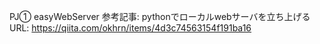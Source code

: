PJ① easyWebServer
参考記事: pythonでローカルwebサーバを立ち上げる
URL: https://qiita.com/okhrn/items/4d3c74563154f191ba16
